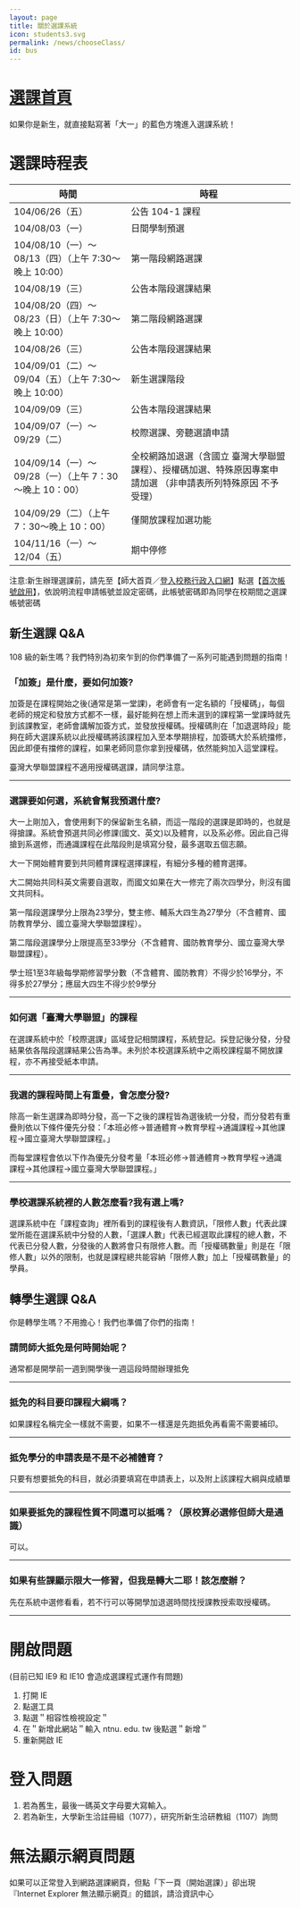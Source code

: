 ```yaml
---
layout: page
title: 關於選課系統
icon: students3.svg
permalink: /news/chooseClass/
id: bus
---
```


# [選課首頁](http://www.ntnu.edu.tw/aa/courseweb.html)
如果你是新生，就直接點寫著「大一」的藍色方塊進入選課系統！

# 選課時程表

時間 | 時程
---- | ----
104/06/26（五） | 公告 104-1 課程
104/08/03（一） | 日間學制預選
104/08/10（一）～08/13（四）（上午 7:30～晚上 10:00）|第一階段網路選課
104/08/19（三）|公告本階段選課結果
104/08/20（四）～08/23（日）（上午 7:30～晚上 10:00）|第二階段網路選課
104/08/26（三）|公告本階段選課結果
104/09/01（二）～09/04（五）（上午 7:30～晚上 10:00）|新生選課階段
104/09/09（三） |公告本階段選課結果
104/09/07（一）～09/29（二）|校際選課、旁聽選讀申請
104/09/14（一）～09/28（一）（上午 7：30～晚上 10：00）|全校網路加退選（含國立 臺灣大學聯盟課程）、授權碼加選、特殊原因專案申請加選 （非申請表所列特殊原因 不予受理）
104/09/29（二）（上午 7：30～晚上 10：00）|僅開放課程加選功能
104/11/16（一）～12/04（五）|期中停修

注意:新生辦理選課前，請先至【師大首頁／[登入校務行政入口網](http://iportal.ntnu.edu.tw/ntnu/)】點選【[首次帳號啟用](https://ap.itc.ntnu.edu.tw/nipinit/)】，依說明流程申請帳號並設定密碼，此帳號密碼即為同學在校期間之選課帳號密碼

## 新生選課 Q&A
108 級的新生嗎？我們特別為初來乍到的你們準備了一系列可能遇到問題的指南！

### 「加簽」是什麼，要如何加簽?

加簽是在課程開始之後(通常是第一堂課)，老師會有一定名額的「授權碼」，每個老師的規定和發放方式都不一樣，最好能夠在想上而未選到的課程第一堂課時就先到該課教室，老師會講解加簽方式，並發放授權碼。授權碼則在「加退選時段」能夠在師大選課系統以此授權碼將該課程加入至本學期排程，加簽碼大於系統擋修，因此即便有擋修的課程，如果老師同意你拿到授權碼，依然能夠加入這堂課程。

臺灣大學聯盟課程不適用授權碼選課，請同學注意。

***

### 選課要如何選，系統會幫我預選什麼?

大一上剛加入，會使用剩下的保留新生名額，而這一階段的選課是即時的，也就是得搶課。系統會預選共同必修課(國文、英文)以及體育，以及系必修。因此自己得搶到系選修，而通識課程在此階段則是填寫分發，最多選取五個志願。

大一下開始體育要到共同體育課程選擇課程，有細分多種的體育選擇。

大二開始共同科英文需要自選取，而國文如果在大一修完了兩次四學分，則沒有國文共同科。

第一階段選課學分上限為23學分，雙主修、輔系大四生為27學分（不含體育、國防教育學分、國立臺灣大學聯盟課程）。

第二階段選課學分上限提高至33學分（不含體育、國防教育學分、國立臺灣大學聯盟課程）。

學士班1至3年級每學期修習學分數（不含體育、國防教育）不得少於16學分，不得多於27學分；應屆大四生不得少於9學分

***

### 如何選「臺灣大學聯盟」的課程

在選課系統中於「校際選課」區域登記相關課程，系統登記。採登記後分發，分發結果依各階段選課結果公告為準。未列於本校選課系統中之兩校課程屬不開放課程，亦不再接受紙本申請。

***

### 我選的課程時間上有重疊，會怎麼分發?

除高一新生選課為即時分發，高一下之後的課程皆為選後統一分發，而分發若有重疊則依以下條件優先分發：「本班必修→普通體育→教育學程→通識課程→其他課程→國立臺灣大學聯盟課程。」

而每堂課程會依以下作為優先分發考量「本班必修→普通體育→教育學程→通識 課程→其他課程→國立臺灣大學聯盟課程。」

***

### 學校選課系統裡的人數怎麼看?我有選上嗎?

選課系統中在「課程查詢」裡所看到的課程後有人數資訊，「限修人數」代表此課堂所能在選課系統中分發的人數，「選課人數」代表已經選取此課程的總人數，不代表已分發人數，分發後的人數將會只有限修人數。而「授權碼數量」則是在「限修人數」以外的限制，也就是課程總共能容納「限修人數」加上「授權碼數量」的學員。


## 轉學生選課 Q&A

你是轉學生嗎？不用擔心！我們也準備了你們的指南！

### 請問師大抵免是何時開始呢？

通常都是開學前一週到開學後一週這段時間辦理抵免

***


### 抵免的科目要印課程大綱嗎？

如果課程名稱完全一樣就不需要，如果不一樣還是先跑抵免再看需不需要補印。

***


### 抵免學分的申請表是不是不必補體育？

只要有想要抵免的科目，就必須要填寫在申請表上，以及附上該課程大綱與成績單

***


### 如果要抵免的課程性質不同還可以抵嗎？（原校算必選修但師大是通識）

可以。


***

### 如果有些課顯示限大一修習，但我是轉大二耶！該怎麼辦？

先在系統中選修看看，若不行可以等開學加退選時間找授課教授索取授權碼。

***

# 開啟問題

(目前已知 IE9 和 IE10 會造成選課程式運作有問題)

1. 打開 IE
2. 點選工具
3. 點選＂相容性檢視設定＂
4. 在＂新增此網站＂輸入 ntnu. edu. tw 後點選＂新增＂
5. 重新開啟 IE

# 登入問題

1. 若為舊生，最後一碼英文字母要大寫輸入。
2. 若為新生，大學新生洽註冊組（1077），研究所新生洽研教組（1107）詢問

# 無法顯示網頁問題

如果可以正常登入到網路選課網頁，但點「下一頁（開始選課）」卻出現『Internet
Explorer 無法顯示網頁』的錯誤，請洽資訊中心
